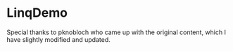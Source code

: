 # LinqDemo
Special thanks to pknobloch who came up with the original content, which I have slightly modified and updated.
